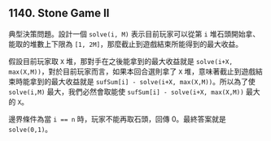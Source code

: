 ## 1140. Stone Game II

典型決策問題。設計一個 `solve(i, M)` 表示目前玩家可以從第 `i` 堆石頭開始拿、能取的堆數上下限為 `[1, 2M]`，那麼截止到遊戲結束所能得到的最大收益。

假設目前玩家取 `X` 堆，那對手在之後能拿到的最大收益就是 `solve(i+X, max(X,M))`，對於目前玩家而言，如果本回合選則拿了 `X` 堆，意味著截止到遊戲結束時能拿到的最大收益就是 `sufSum[i] - solve(i+X, max(X,M))`。所以為了使 `solve(i,M)` 最大，我們必然會取能使 `sufSum[i] - solve(i+X, max(X,M))` 最大的 `X`。

邊界條件為當 `i == n` 時，玩家不能再取石頭，回傳 0。最終答案就是 `solve(0,1)`。
